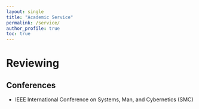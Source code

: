 ```yaml
---
layout: single
title: "Academic Service"
permalink: /service/
author_profile: true
toc: true
---
```


# Reviewing

## Conferences
- IEEE International Conference on Systems, Man, and Cybernetics (SMC)


